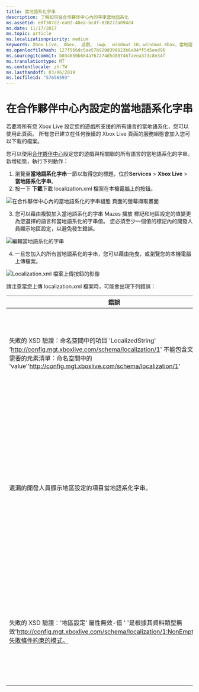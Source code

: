 ```yaml
---
title: 當地語系化字串
description: 了解如何在合作夥伴中心內的字串當地語系化
ms.assetid: e0f307d2-ea02-48ea-bcdf-828272a894d4
ms.date: 11/17/2017
ms.topic: article
ms.localizationpriority: medium
keywords: Xbox Live、 Xbox、 遊戲、 uwp、 windows 10、windows Xbox，當地語系化的字串，合作夥伴中心
ms.openlocfilehash: 127f566dc5ae57b920d396623b6a84ff5d5eed96
ms.sourcegitcommit: b034650b684a767274d5d88746faeea373c8e34f
ms.translationtype: MT
ms.contentlocale: zh-TW
ms.lasthandoff: 03/06/2019
ms.locfileid: "57656593"
---
```

# <a name="configuring-localized-strings-in-partner-center"></a>在合作夥伴中心內設定的當地語系化字串

若要將所有您 Xbox Live 設定您的遊戲所支援的所有語言的當地語系化，您可以使用此頁面。 所有您已建立在任何後續的 Xbox Live 頁面的服務組態會加入您可以下載的檔案。

您可以使用[合作夥伴中心](https://partner.microsoft.com/dashboard)設定您的遊戲與相關聯的所有語言的當地語系化的字串。 新增組態，執行下列動作：

1. 瀏覽至**當地語系化字串**一節以取得您的標題，位於**Services** > **Xbox Live** > **當地語系化字串**。
2. 按一下 **下載**下載 localization.xml 檔案在本機電腦上的按鈕。

![在合作夥伴中心內的當地語系化的字串組態 頁面的螢幕擷取畫面](../../images/dev-center/localized-strings/localized-strings-1.png)

3. 您可以藉由複製加入當地語系化的字串 <Value locale="en-US">Mazes 播放</Value> 標記和地區設定的值變更為您選擇的語言和當地語系化的字串值。 您必須至少一個值的標記內的開發人員顯示地區設定，以避免發生錯誤。

![編輯當地語系化的字串](../../images/dev-center/localized-strings/localized-strings.gif)

4. 一旦您加入的所有當地語系化的字串，您可以藉由拖曳，或瀏覽您的本機電腦上傳檔案。

![Localization.xml 檔案上傳按鈕的影像](../../images/dev-center/localized-strings/localized-strings-2.png)

請注意當您上傳 localization.xml 檔案時，可能會出現下列錯誤：

| 錯誤 | 原因 |
|---------------------------|-------------|
| 失敗的 XSD 驗證：命名空間中的項目 'LocalizedString' 'http://config.mgt.xboxlive.com/schema/localization/1' 不能包含文字。 可能需要的元素清單：命名空間中的 'value''http://config.mgt.xboxlive.com/schema/localization/1' | 格式不正確的 XML 文件時，發生這種的情況 |
| 遺漏的開發人員顯示地區設定的項目當地語系化字串。 | 這發生在遺漏其地區設定不符合開發人員顯示地區設定的項目 」 的當地語系化的字串。 |
| 失敗的 XSD 驗證：'地區設定' 屬性無效-值 ' '是根據其資料類型無效'http://config.mgt.xboxlive.com/schema/localization/1:NonEmptyString'-失敗條件約束的模式。 | 這發生在遺漏地區設定值，在當地語系化的字串。 <Value> tag|
